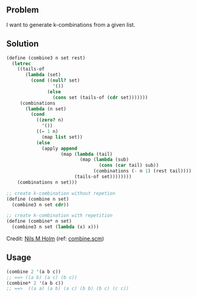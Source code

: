 ## Problem

I want to generate k-combinations from a given list.

## Solution
    
```scheme
(define (combine3 n set rest)
  (letrec
    ((tails-of
       (lambda (set)
         (cond ((null? set)
                 '())
               (else
                 (cons set (tails-of (cdr set)))))))
     (combinations
       (lambda (n set)
         (cond
           ((zero? n)
             '())
           ((= 1 n)
             (map list set))
           (else
             (apply append
                    (map (lambda (tail)
                           (map (lambda (sub)
                                  (cons (car tail) sub))
                                (combinations (- n 1) (rest tail))))
                         (tails-of set))))))))
    (combinations n set)))

;; create k-combination without repetion
(define (combine n set)
  (combine3 n set cdr))

;; create k-combination with repetition
(define (combine* n set)
  (combine3 n set (lambda (x) x)))
```

Credit: [Nils M Holm](http://t3x.org/) (ref: [combine.scm](http://t3x.org/s9fes/combine.scm.html))

## Usage

```scheme
(combine 2 '(a b c))
;; ==> ((a b) (a c) (b c))
(combine* 2 '(a b c))
;; ==>  ((a a) (a b) (a c) (b b) (b c) (c c))
```